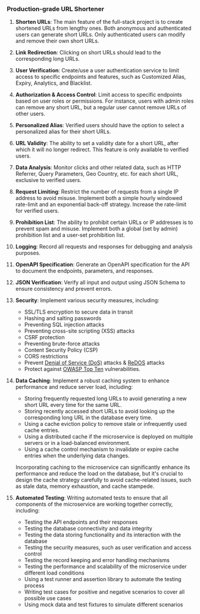 ### Production-grade URL Shortener

1. **Shorten URLs**: The main feature of the full-stack project is to create shortened URLs from lengthy ones. Both anonymous and authenticated users can generate short URLs. Only authenticated users can modify and remove their own short URLs.
2. **Link Redirection**: Clicking on short URLs should lead to the corresponding long URLs.
3. **User Verification**: Create/use a user authentication service to limit access to specific endpoints and features, such as Customized Alias, Expiry, Analytics, and Blacklist.
4. **Authorization & Access Control**: Limit access to specific endpoints based on user roles or permissions. For instance, users with admin roles can remove any short URL, but a regular user cannot remove URLs of other users.
5. **Personalized Alias**: Verified users should have the option to select a personalized alias for their short URLs.
6. **URL Validity**: The ability to set a validity date for a short URL, after which it will no longer redirect. This feature is only available to verified users.
7. **Data Analysis**: Monitor clicks and other related data, such as HTTP Referrer, Query Parameters, Geo Country, etc. for each short URL, exclusive to verified users.
8. **Request Limiting**: Restrict the number of requests from a single IP address to avoid misuse. Implement both a simple hourly windowed rate-limit and an exponential back-off strategy. Increase the rate-limit for verified users.
9. **Prohibition List**: The ability to prohibit certain URLs or IP addresses is to prevent spam and misuse. Implement both a global (set by admin) prohibition list and a user-set prohibition list.
10. **Logging**: Record all requests and responses for debugging and analysis purposes.
11. **OpenAPI Specification**: Generate an OpenAPI specification for the API to document the endpoints, parameters, and responses.
12. **JSON Verification**: Verify all input and output using JSON Schema to ensure consistency and prevent errors.
13. **Security**: Implement various security measures, including:
    - SSL/TLS encryption to secure data in transit
    - Hashing and salting passwords
    - Preventing SQL injection attacks
    - Preventing cross-site scripting (XSS) attacks
    - CSRF protection
    - Preventing brute-force attacks
    - Content Security Policy (CSP)
    - CORS restrictions
    - Prevent [Denial of Service (DoS)](https://owasp.org/www-community/attacks/Denial_of_Service) attacks & [ReDOS](https://owasp.org/www-community/attacks/Regular_expression_Denial_of_Service_-_ReDoS) attacks
    - Protect against [OWASP Top Ten](https://owasp.org/www-project-top-ten/) vulnerabilities.

14. **Data Caching**: Implement a robust caching system to enhance performance and reduce server load, including:
    - Storing frequently requested long URLs to avoid generating a new short URL every time for the same URL.
    - Storing recently accessed short URLs to avoid looking up the corresponding long URL in the database every time.
    - Using a cache eviction policy to remove stale or infrequently used cache entries.
    - Using a distributed cache if the microservice is deployed on multiple servers or in a load-balanced environment.
    - Using a cache control mechanism to invalidate or expire cache entries when the underlying data changes.
  
    Incorporating caching to the microservice can significantly enhance its performance and reduce the load on the database, but it's crucial to design the cache strategy carefully to avoid cache-related issues, such as stale data, memory exhaustion, and cache stampede.
15. **Automated Testing**: Writing automated tests to ensure that all components of the microservice are working together correctly, including:
    - Testing the API endpoints and their responses
    - Testing the database connectivity and data integrity
    - Testing the data storing functionality and its interaction with the database
    - Testing the security measures, such as user verification and access control
    - Testing the record keeping and error handling mechanisms
    - Testing the performance and scalability of the microservice under different load conditions
    - Using a test runner and assertion library to automate the testing process
    - Writing test cases for positive and negative scenarios to cover all possible use cases
    - Using mock data and test fixtures to simulate different scenarios
